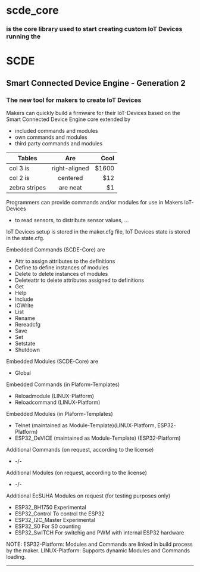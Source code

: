# scde_core
### is the core library used to start creating custom IoT Devices running the

# SCDE
## Smart Connected Device Engine - Generation 2

### The new tool for makers to create IoT Devices

Makers can quickly build a firmware for their IoT-Devices
based on the Smart Connected Device Engine core extended by 
  * included commands and modules
  * own commands and modules
  * third party commands and modules
  
  
  
| Tables        | Are           | Cool  |
| ------------- |:-------------:| -----:|
| col 3 is      | right-aligned | $1600 |
| col 2 is      | centered      |   $12 |
| zebra stripes | are neat      |    $1 |
  
  
Programmers can provide commands and/or modules for use in Makers IoT-Devices
  * to read sensors, to distribute sensor values, ...
  
IoT Devices setup is stored in the maker.cfg file, IoT Devices state is stored in the state.cfg.

Embedded Commands (SCDE-Core) are
  * Attr        to assign attributes to the definitions
  * Define      to define instances of modules
  * Delete      to delete instances of modules
  * Deleteattr  to delete attributes assigned to definitions
  * Get
  * Help
  * Include
  * IOWrite
  * List
  * Rename
  * Rereadcfg
  * Save
  * Set
  * Setstate 
  * Shutdown
  
Embedded Modules (SCDE-Core) are
  * Global

Embedded Commands (in Plaform-Templates)
  * Reloadmodule (LINUX-Platform)
  * Reloadcommand (LINUX-Platform) 

Embedded Modules (in Plaform-Templates)
  * Telnet (maintained as Module-Template)(LINUX-Platform, ESP32-Platform)
  * ESP32_DeVICE (maintained as Module-Template) (ESP32-Platform)
    
Additional Commands (on request, according to the license)
  * -/- 

Additional Modules (on request, according to the license)
  * -/-

Additional EcSUHA Modules on request (for testing purposes only)
  * ESP32_BH1750       Experimental
  * ESP32_Control      To control the ESP32
  * ESP32_I2C_Master   Experimental
  * ESP32_S0           For S0 counting
  * ESP32_SwITCH       For switchig and PWM with internal ESP32 hardware
 
NOTE: ESP32-Platform: Modules and Commands are linked in build process by the maker. LINUX-Platform: Supports dynamic Modules and Commands loading.

---
